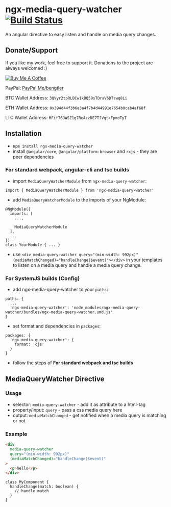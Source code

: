 # ngx-media-query-watcher [![Build Status](https://github.com/KillerCodeMonkey/ngx-media-query-watcher/workflows/CI/badge.svg)](https://github.com/KillerCodeMonkey/ngx-media-query-watcher/actions?query=branch%3Amaster)

An angular directive to easy listen and handle on media query changes.

## Donate/Support

If you like my work, feel free to support it. Donations to the project are always welcomed :)

<a href="https://www.buymeacoffee.com/bengtler" target="_blank"><img src="https://www.buymeacoffee.com/assets/img/custom_images/orange_img.png" alt="Buy Me A Coffee" style="height: auto !important;width: auto !important;" ></a>

PayPal: [PayPal.Me/bengtler](http://paypal.me/bengtler)

BTC Wallet Address:
`3QVyr2tpRLBCw1kBQ59sTDraV6DTswq8Li`

ETH Wallet Address:
`0x394d44f3b6e3a4f7b4d44991e7654b0cab4af68f`

LTC Wallet Address:
`MFif769WSZ1g7ReAzzDE7TJVqtkFpmoTyT`

## Installation

- `npm install ngx-media-query-watcher`
- install `@angular/core`, `@angular/platform-browser` and `rxjs` - they are peer dependencies

### For standard webpack, angular-cli and tsc builds

- import `MediaQueryWatcherModule` from `ngx-media-query-watcher`:

```TS
import { MediaQueryWatcherModule } from 'ngx-media-query-watcher'
```

- add `MediaQueryWatcherModule` to the imports of your NgModule:

```
@NgModule({
  imports: [
    ...,

    MediaQueryWatcherModule
  ],
  ...
})
class YourModule { ... }
```
- use `<div media-query-watcher query="(min-width: 992px)" (mediaMatchChanged)="handleChange($event)"></div>` in your templates to listen on a media query and handle a media query change.

### For SystemJS builds (Config)

- add ngx-media-query-watcher to your `paths`:
```
paths: {
  ...
  'ngx-media-query-watcher': 'node_modules/ngx-media-query-watcher/bundles/ngx-media-query-watcher.umd.js'
}
```
- set format and dependencies in `packages`:
```
packages: {
  'ngx-media-query-watcher': {
    format: 'cjs'
  }
}
```
- follow the steps of **For standard webpack and tsc builds**

## MediaQueryWatcher Directive

### Usage

- selector: `media-query-watcher` - add it as attribute to a html-tag
- property/input: `query` - pass a css media query here
- output: `mediaMatchChanged` - get notified when a media query is matching or not

### Example

```HTML
<div
  media-query-watcher
  query="(min-width: 992px)"
  (mediaMatchChanged)="handleChange($event)"
>
  <p>hello</p>
</div>
```

```TS
class MyComponent {
  handleChange(match: boolean) {
    // handle match
  }
}
```
